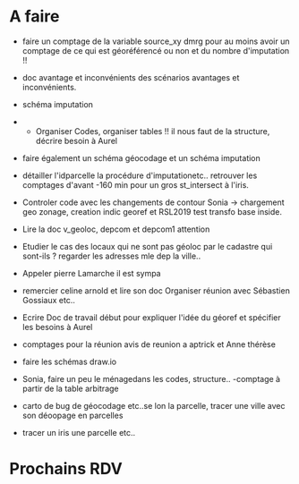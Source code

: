 # A faire
- faire un comptage de la variable source_xy dmrg pour au moins avoir un comptage de ce qui est géoréférencé ou non et du nombre d'imputation !!
- doc avantage et inconvénients des scénarios  avantages et inconvénients.
- schéma imputation 
- - Organiser Codes, organiser tables !! il nous faut de la structure, décrire besoin à Aurel
- faire également un schéma géocodage et un schéma imputation
- détailler l'idparcelle la procédure d'imputationetc.. retrouver les comptages d'avant
-160 min pour un gros st_intersect à l'iris.
- Controler code avec les changements de contour Sonia -> chargement geo zonage, creation indic georef et RSL2019 test transfo base inside.
- Lire la doc v_geoloc, depcom et depcom1 attention
- Etudier le cas des locaux qui ne sont pas géoloc par le cadastre qui sont-ils ? regarder les adresses mle dep la ville..
- Appeler pierre Lamarche il est sympa
- remercier celine arnold et lire son doc Organiser réunion avec Sébastien Gossiaux etc..
- Ecrire Doc de travail début pour expliquer l'idée du géoref et spécifier les besoins à Aurel 
- comptages pour la réunion avis de reunion a aptrick et Anne thérèse
- faire les schémas draw.io
- Sonia, faire un peu le ménagedans les codes, structure..
-comptage à partir de la table arbitrage

- carto de bug de géocodage etc..se lon la parcelle, tracer une ville avec son déoopage en parcelles
- tracer un iris une parcelle etc..

# Prochains RDV
